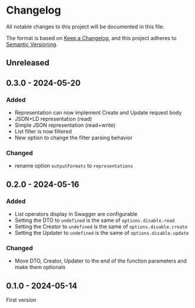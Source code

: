 # Changelog

All notable changes to this project will be documented in this file.

The format is based on [Keep a Changelog](https://keepachangelog.com/en/1.1.0/),
and this project adheres to [Semantic Versioning](https://semver.org/spec/v2.0.0.html).

## Unreleased

## 0.3.0 - 2024-05-20

### Added

- Representation can now implement Create and Update request body
- JSON+LD representation (read)
- Simple JSON representation (read+write)
- List filter is now filtered
- New option to change the filter parsing behavior

### Changed

- rename option `outputFormats` to `representations`

## 0.2.0 - 2024-05-16

### Added

- List operators display in Swagger are configurable
- Setting the DTO to `undefined` is the same of `options.disable.read`
- Setting the Creator to `undefined` is the same of `options.disable.create`
- Setting the Updater to `undefined` is the same of `options.disable.update`

### Changed

- Move DTO, Creator, Updater to the end of the function parameters and make them optionals

## 0.1.0 - 2024-05-14

First version
